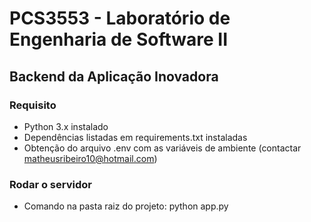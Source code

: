 # PCS3553 - Laboratório de Engenharia de Software II
## Backend da Aplicação Inovadora

### Requisito
- Python 3.x instalado
- Dependências listadas em requirements.txt instaladas
- Obtenção do arquivo .env com as variáveis de ambiente (contactar matheusribeiro10@hotmail.com)

### Rodar o servidor
- Comando na pasta raiz do projeto: python app.py
